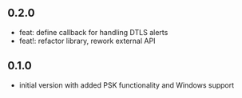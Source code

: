 ## 0.2.0

- feat: define callback for handling DTLS alerts
- feat!: refactor library, rework external API

## 0.1.0

- initial version with added PSK functionality and Windows support
